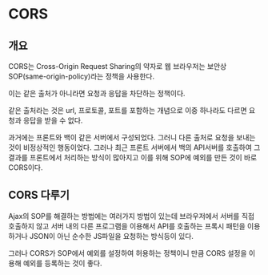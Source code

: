 # CORS

## 개요

CORS는 Cross-Origin Request Sharing의 약자로 웹 브라우저는 보안상 SOP(same-origin-policy)라는 정책을 사용한다.

이는 같은 출처가 아니라면 요청과 응답을 차단하는 정책이다.

같은 출처라는 것은 url, 프로토콜, 포트를 포함하는 개념으로 이중 하나라도 다르면 요청과 응답을 받을 수 없다.

과거에는 프론트와 백이 같은 서버에서 구성되었다. 그러니 다른 출처로 요청을 보내는 것이 비정상적인 행동이었다. 그러나 최근 프론트 서버에서 백의 API서버를 호출하여 그 결과를 프론트에서 처리하는 방식이 많아지고 이를 위해 SOP에 예외를 만든 것이 바로 CORS이다.

## CORS 다루기

Ajax의 SOP를 해결하는 방법에는 여러가지 방법이 있는데 브라우저에서 서버를 직접 호출하지 않고 서버 내의 다른 프로그램을 이용해서 API를 호출하는 프록시 패턴을 이용하거나 JSON이 아닌 순수한 JS파일을 요청하는 방식등이 있다.

그러나 CORS가 SOP에서 예외를 설정하여 허용하는 정책이니 만큼 CORS 설정을 이용해 예외를 등록하는 것이 좋다.



